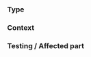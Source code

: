 <!-- Description of what the PR does go here... screenshot might be good if appropriate -->

### Type

<!-- e.g. Bug Fix, Feature, Code Quality Improvement, UI Polish... -->

### Context

<!-- e.g. GitHub issue #45 / contextual discussion -->

### Testing / Affected part

<!-- Which part of the app is affected? What to do to test it, any special thing to do? -->
